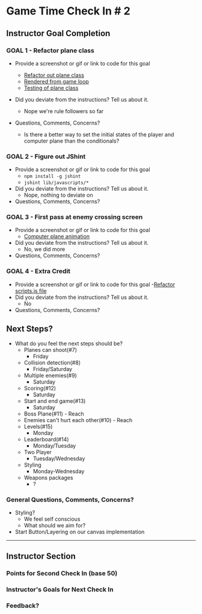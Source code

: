 # Game Time Check In # 2

## Instructor Goal Completion

### GOAL 1 - Refactor plane class

- Provide a screenshot or gif or link to code for this goal
  - [Refactor out plane class](https://github.com/theonlyrao/1942/blob/24_animate-computer-plane/lib/javascripts/plane.js)
  - [Rendered from game loop](https://github.com/theonlyrao/1942/blob/24_animate-computer-plane/lib/javascripts/scripts.js#L10-L15)
  - [Testing of plane class](https://github.com/theonlyrao/1942/blob/24_animate-computer-plane/test/plane_moves_test.js)

- Did you deviate from the instructions? Tell us about it.
  - Nope we're rule followers so far
- Questions, Comments, Concerns?
  - Is there a better way to set the initial states of the player and computer plane than the conditionals?
  
### GOAL 2 - Figure out JShint

- Provide a screenshot or gif or link to code for this goal
  - `npm install -g jshint`
  - `jshint lib/javascripts/*`
- Did you deviate from the instructions? Tell us about it.
  - Nope, nothing to deviate on
- Questions, Comments, Concerns?

### GOAL 3 - First pass at enemy crossing screen

- Provide a screenshot or gif or link to code for this goal
  - [Computer plane animation](http://recordit.co/XzbqJcFRO2)
- Did you deviate from the instructions? Tell us about it.
  - No, we did more
- Questions, Comments, Concerns?

### GOAL 4 - Extra Credit

- Provide a screenshot or gif or link to code for this goal
  -[Refactor scripts.js file](https://github.com/theonlyrao/1942/blob/24_animate-computer-plane/lib/javascripts/scripts.js)
- Did you deviate from the instructions? Tell us about it.
  - No
- Questions, Comments, Concerns?

## Next Steps?

- What do you feel the next steps should be?
  - Planes can shoot(#7)
    - Friday
  - Collision detection(#8)
    - Friday/Saturday
  - Multiple enemies(#9)
    - Saturday
  - Scoring(#12)
    - Saturday
  - Start and end game(#13)
    - Saturday
  - Boss Plane(#11) - Reach
  - Enemies can't hurt each other(#10) - Reach
  - Levels(#15)
    - Monday
  - Leaderboard(#14)
    - Monday/Tuesday
  - Two Player
    - Tuesday/Wednesday
  - Styling
    - Monday-Wednesday
  - Weapons packages
    - ?
### General Questions, Comments, Concerns?

  - Styling?
    - We feel self conscious
    - What should we aim for?
  - Start Button/Layering on our canvas implementation
-----

## Instructor Section

### Points for Second Check In (base 50)

### Instructor's Goals for Next Check In

### Feedback?
